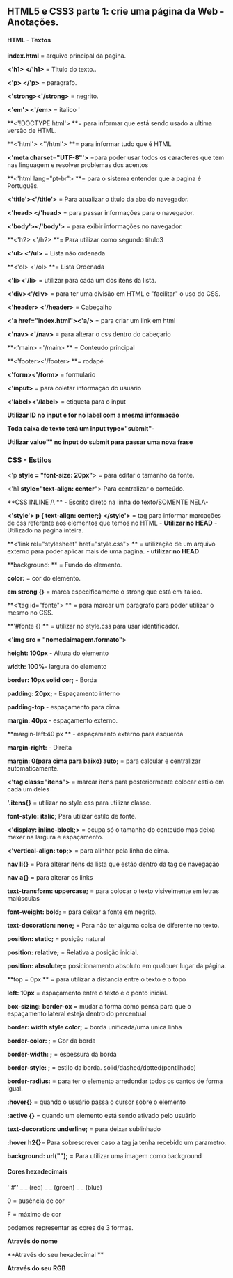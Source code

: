 ## HTML5 e CSS3 parte 1: crie uma página da Web - Anotações.



#### HTML - Textos

**index.html** = arquivo principal da pagina.

**<'h1> </'h1>** = Titulo do texto..

**<'p> </'p>** = paragrafo.

**<'strong><'/strong>** = negrito.

**<'em'> <'/em>** = italico '

**<'!DOCTYPE html'> **= para informar que está sendo usado a ultima versão de HTML.

**<'html'> <''/html'> **= para informar tudo que é HTML

**<'meta charset="UTF-8"'>** =para poder usar todos os caracteres que tem nas linguagem e resolver problemas dos acentos

**<'html lang="pt-br"> **= para o sistema entender que a pagina é Português.

**<'title'><'/title'>** = Para atualizar o titulo da aba do navegador.

**<'head> </'head>** = para passar informações para o navegador.

**<'body'></'body'>** = para exibir informações no navegador.

**<'h2> <'/h2> **= Para utilizar como segundo titulo3

**<'ul> <'/ul>** = Lista não ordenada 

**<'ol> <'/ol> **= Lista Ordenada

**<'li><'/li>** = utilizar para cada um dos itens da lista. 

**<'div><'/div>** = para ter uma divisão em HTML e "facilitar" o uso do CSS.

**<'header> <'/header>** = Cabeçalho 

**<'a href="index.html"><'a/>** = para criar um link em html

**<'nav> <'/nav>** = para alterar o css dentro do cabeçario 

**<'main> <'/main> ** = Conteudo principal

**<'footer><'/footer> **= rodapé

**<'form><'/form>** = formulario 

**<'input>** = para coletar informação do usuario 

**<'label><'/label>** = etiqueta para o input

**Utilizar ID no input e for no label com a mesma informação** 

**Toda caixa de texto terá um input type="submit"-**

**Utilizar value"" no input do submit para passar uma nova frase** 

### CSS  - Estilos

<'p **style = "font-size: 20px"**> = para  editar o tamanho da fonte.

<'h1 **style="text-align: center"**> Para centralizar o conteúdo.

**CSS INLINE /\ **  - Escrito direto na linha do texto/SOMENTE NELA-

**<'style'> p { text-align: center;} </style'>** = tag  para informar marcações de css referente aos elementos que temos no HTML - **Utilizar no HEAD** - Utilizado na pagina inteira.

**<'link rel="stylesheet" href="style.css"> ** = utilização de um arquivo externo para poder aplicar mais de uma pagina. - **utilizar no HEAD**

**background: ** = Fundo do elemento.

**color:** = cor do elemento.

**em strong {}** = marca especificamente o strong que está em italíco.

**<'tag id="fonte"> ** = para marcar um paragrafo para poder utilizar o mesmo no CSS.

**'#fonte {} ** = utilizar no style.css para usar identificador. 

**<'img src = "nomedaimagem.formato">**

**height: 100px** - Altura do elemento

**width: 100%**- largura do elemento

**border: 10px solid cor;** - Borda 

**padding: 20px;** - Espaçamento interno

**padding-top** - espaçamento para cima 

**margin: 40px** - espaçamento externo.

**margin-left:40 px ** - espaçamento externo para esquerda 

**margin-right:** - Direita 

**margin: 0(para cima para baixo) auto;** = para calcular e centralizar automaticamente. 

**<'tag class="itens">** = marcar itens para posteriormente colocar estilo em cada um deles

**'.itens{}** = utilizar no style.css para utilizar classe.

**font-style: italic;** Para utilizar estilo de fonte.

**<'display: inline-block;>** = ocupa só o tamanho do conteúdo mas deixa mexer na largura e espaçamento.

**<'vertical-align: top;>** = para alinhar pela linha de cima. 

**nav li{}** = Para alterar itens da lista que estão dentro da tag de navegação

**nav a{}** = para alterar os links

**text-transform: uppercase;** = para colocar o texto visivelmente em letras maiúsculas 

**font-weight: bold;** = para deixar a fonte em negrito.

**text-decoration: none;** = Para não ter alguma coisa de diferente no texto.

**position: static;** = posição natural

**position: relative;** =  Relativa a posição inicial.

**position: absolute;**= posicionamento absoluto em qualquer lugar da página.

**top = 0px ** = para utilizar a distancia entre o texto  e o topo

**left: 10px** = espaçamento entre o texto e o ponto inicial.

**box-sizing: border-ox** = mudar a forma como pensa para que o espaçamento lateral esteja dentro do percentual

**border: width style color;** = borda unificada/uma unica linha

**border-color: ;** = Cor da borda

**border-width: ;** = espessura da borda

**border-style: ;** = estilo da borda. solid/dashed/dotted(pontilhado)

**border-radius:** = para ter o elemento arredondar todos os cantos de forma igual.

**:hover{}** = quando o usuário passa o cursor sobre o elemento

**:active {}** = quando um elemento está sendo ativado pelo usuário

**text-decoration: underline;** = para deixar sublinhado 

**:hover h2{}**= Para sobrescrever caso a tag ja tenha recebido um parametro.

**background: url("");** = Para utilizar uma imagem como background

#### Cores hexadecimais

''#'' _ _ (red) _ _ (green) _ _ (blue)

0 = ausência de cor

F = máximo de cor

podemos representar as cores de 3 formas.

**Através do nome**

**Através do seu hexadecimal ** 

**Através do seu RGB**

